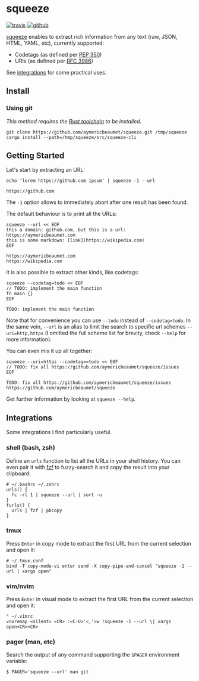 # squeeze

[![travis](https://img.shields.io/travis/aymericbeaumet/squeeze?style=flat-square&logo=travis)](https://travis-ci.org/aymericbeaumet/squeeze)
[![github](https://img.shields.io/github/issues/aymericbeaumet/squeeze?style=flat-square&logo=github)](https://github.com/aymericbeaumet/squeeze/issues)

[squeeze](https://github.com/aymericbeaumet/squeeze) enables to extract rich
information from any text (raw, JSON, HTML, YAML, etc), currently supported:

- Codetags (as defined per [PEP 350](https://www.python.org/dev/peps/pep-0350/))
- URIs (as defined per [RFC 3986](https://tools.ietf.org/html/rfc3986/))

See [integrations](#integrations) for some practical uses.

## Install

### Using git

_This method requires the [Rust
toolchain](https://www.rust-lang.org/tools/install) to be installed._

```shell
git clone https://github.com/aymericbeaumet/squeeze.git /tmp/squeeze
cargo install --path=/tmp/squeeze/src/squeeze-cli
```

## Getting Started

Let's start by extracting an URL:

```shell
echo 'lorem https://github.com ipsum' | squeeze -1 --url
```

```
https://github.com
```

The `-1` option allows to immediately abort after one result has been found.

The default behaviour is to print all the URLs:

```shell
squeeze --url << EOF
this a domain: github.com, but this is a url: https://aymericbeaumet.com
this is some markdown: [link](https://wikipedia.com)
EOF
```

```
https://aymericbeaumet.com
https://wikipedia.com
```

It is also possible to extract other kinds, like codetags:

```shell
squeeze --codetag=todo << EOF
// TODO: implement the main function
fn main {}
EOF
```

```
TODO: implement the main function
```

Note that for convenience you can use `--todo` instead of `--codetag=todo`. In
the same vein, `--url` is an alias to limit the search to specific url schemes
`--uri=http,https` (I omitted the full scheme list for brevity, check
`--help` for more information).

You can even mix it up all together:

```shell
squeeze --uri=https --codetag==todo << EOF
// TODO: fix all https://github.com/aymericbeaumet/squeeze/issues
EOF
```

```
TODO: fix all https://github.com/aymericbeaumet/squeeze/issues
https://github.com/aymericbeaumet/squeeze
```

Get further information by looking at `squeeze --help`.

## Integrations

Some integrations I find particularly useful.

### shell (bash, zsh)

Define an `urls` function to list all the URLs in your shell history. You can
even pair it with [fzf](https://github.com/junegunn/fzf) to fuzzy-search it and
copy the result into your clipboard:

```shell
# ~/.bashrc ~/.zshrc
urls() {
  fc -rl 1 | squeeze --url | sort -u
}
furls() {
  urls | fzf | pbcopy
}
```

### tmux

Press `Enter` in copy mode to extract the first URL from the current selection
and open it:

```tmux
# ~/.tmux.conf
bind -T copy-mode-vi enter send -X copy-pipe-and-cancel "squeeze -1 --url | xargs open"
```

### vim/nvim

Press `Enter` in visual mode to extract the first URL from the current
selection and open it:

```vim
" ~/.vimrc
vnoremap <silent> <CR> :<C-U>'<,'>w !squeeze -1 --url \| xargs open<CR><CR>
```

### pager (man, etc)

Search the output of any command supporting the `$PAGER` environment variable:

```shell
$ PAGER='squeeze --url' man git
```
